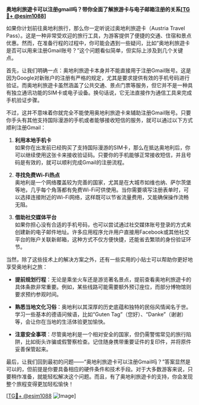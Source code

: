 **奥地利旅遊卡可以注册gmail吗？带你全面了解旅游卡与电子邮箱注册的关系[[TG💪+ @esim1088](https://t.me/s/esim1088)]**

如果你计划前往奥地利旅行，那么你一定听说过奥地利旅遊卡（Austria Travel Pass）。这是一种非常受欢迎的旅行工具，为游客提供了便捷的交通、住宿和景点优惠。然而，在准备行程的过程中，你可能会遇到一些疑问，比如“奥地利旅遊卡是否可以用来注册Gmail账号？”这个问题看似简单，但实际上涉及到几个关键点。

首先，让我们明确一点：奥地利旅遊卡本身并不能直接用于注册Gmail账号。这是因为Google对新账户的注册有严格的规定，尤其是要求提供有效的手机号码进行验证。而奥地利旅遊卡虽然涵盖了公共交通、景点门票等服务，但它并不是一种具有独立通讯功能的SIM卡或电子设备。换句话说，它无法直接作为通信工具来完成手机验证步骤。

不过，这并不意味着你就完全不能使用奥地利旅遊卡来辅助注册Gmail账号。只要你手头有其他支持国际漫游的手机或者能够接收短信的服务，就可以通过以下方式顺利注册Gmail：

1. **利用本地手机卡**  
   如果你在出发前已经购买了支持国际漫游的SIM卡，那么在抵达奥地利后，你可以继续使用这张卡来接收验证码。只要你的手机能够正常接收短信，并且号码是有效的，就可以顺利完成Gmail的注册流程。

2. **寻找免费Wi-Fi热点**  
   奥地利是一个网络覆盖较为完善的国家，尤其是在大城市如维也纳、萨尔茨堡等地，几乎每个角落都有免费Wi-Fi可供使用。当你需要填写注册表单时，可以选择连接附近的Wi-Fi网络，这样既可以节省流量费用，又能确保操作流畅无阻。

3. **借助社交媒体平台**  
   如果你担心没有合适的手机号码，也可以尝试通过社交媒体账号登录的方式来创建新的电子邮件地址。许多应用程序允许用户直接用Facebook或其他社交平台的账户关联新邮箱，这种方式不仅方便快捷，还能省去繁琐的身份验证环节。

当然，除了这些技术上的解决方案之外，还有一些实用的小贴士可以帮助你更好地享受奥地利之旅：

- **提前规划行程**：无论是乘坐火车还是游览著名景点，提前查看奥地利旅遊卡的具体条款非常重要。例如，某些线路可能需要额外预订座位，而部分博物馆则要求预约参观时间。
  
- **熟悉当地文化习俗**：奥地利以其深厚的历史底蕴和独特的民俗风情闻名于世。学习一些基本的德语问候语，比如“Guten Tag”（您好）、“Danke”（谢谢）等，会让你在当地的生活体验更加愉快。

- **注意安全事项**：尽管奥地利是一个相对安全的国家，但仍需警惕常见的旅行陷阱，比如街头诈骗或假警察检查。记住随身携带重要证件的复印件，并将原件妥善保管起来。

最后，让我们回到最初的问题——“奥地利旅遊卡可以注册Gmail吗？”答案显然是可以的，但前提是你要具备相应的硬件条件和技术手段。对于大多数游客来说，只要稍作准备，就能轻松解决这个问题。而且，有了奥地利旅遊卡的支持，你会发现整个旅程变得更加轻松愉快！

[[TG💪+ @esim1088](https://t.me/s/esim1088) ![Image](https://i.postimg.cc/4NQfJmqS/Snipaste-2025-05-13-00-14-12.png)]